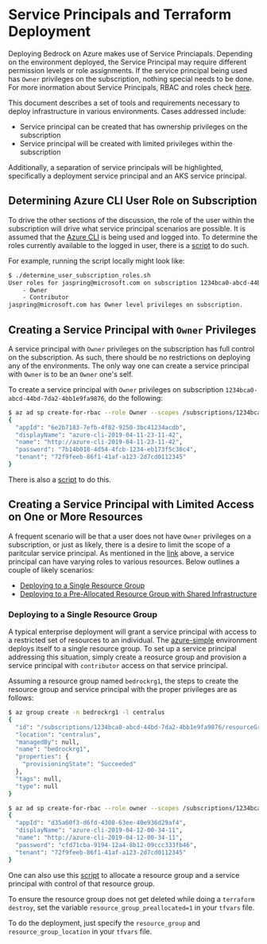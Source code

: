 # Service Principals and Terraform Deployment

Deploying Bedrock on Azure makes use of Service Princiapals.  Depending on the environment deployed, the Service Principal may require different permission levels or role assignments.  If the service principal being used has `Owner` privileges on the subscription, nothing special needs to be done.  For more inormation about Service Principals, RBAC and roles check [here](https://docs.microsoft.com/en-us/azure/role-based-access-control/overview).

This document describes a set of tools and requirements necessary to deploy infrastructure in various environments.  Cases addressed include:

- Service principal can be created that has ownership privileges on the subscription
- Service principal will be created with limited privileges within the subscription

Additionally, a separation of service principals will be highlighted, specifically a deployment service principal and an AKS service principal. 

## Determining Azure CLI User Role on Subscription

To drive the other sections of the discussion, the role of the user within the subscription will drive what service principal scenarios are possible.  It is assumed that the [Azure CLI](https://docs.microsoft.com/en-us/cli/azure/) is being used and logged into.  To determine the roles currently available to the logged in user, there is a [script](./scripts/determin_user_subscription.sh) to do such.

For example, running the script locally might look like:

```bash
$ ./determine_user_subscription_roles.sh 
User roles for jaspring@microsoft.com on subscription 1234bca0-abcd-44bd-7da2-4bb1e9fa9876: 
    - Owner
    - Contributor
jaspring@microsoft.com has Owner level privileges on subscription.
```

## Creating a Service Principal with `Owner` Privileges

A service principal with `Owner` privileges on the subscription has full control on the subscription.  As such, there should be no restrictions on deploying any of the environments.  The only way one can create a service principal with `Owner` is to be an `Owner` one's self.

To create a service principal with `Owner` privileges on subscription `1234bca0-abcd-44bd-7da2-4bb1e9fa9876`, do the following:

```bash
$ az ad sp create-for-rbac --role Owner --scopes /subscriptions/1234bca0-abcd-44bd-7da2-4bb1e9fa9876
{
  "appId": "6e2b7183-7efb-4f82-9250-3bc41234acdb",
  "displayName": "azure-cli-2019-04-11-23-11-42",
  "name": "http://azure-cli-2019-04-11-23-11-42",
  "password": "7b14b018-4d54-4fcb-1234-eb173f5c36c4",
  "tenant": "72f9feeb-86f1-41af-a123-2d7cd0112345"
}
```

There is also a [script](./scripts/create_service_principal_with_subscription_role.sh) to do this.

## Creating a Service Principal with Limited Access on One or More Resources

A frequent scenario will be that a user does not have `Owner` privileges on a subscription, or just as likely, there is a desire to limit the scope of a paritcular service principal.  As mentioned in the [link](https://docs.microsoft.com/en-us/azure/role-based-access-control/overview) above, a service principal can have varying roles to various resources.  Below outlines a couple of likely scenarios:

- [Deploying to a Single Resource Group](#deploy-to-a-single-resource-group)
- [Deploying to a Pre-Allocated Resource Group with Shared Infrastructure](#deploy-to-a-single-resource-group-with-shared-infrastructure)

### Deploying to a Single Resource Group

A typical enterprise deployment will grant a service principal with access to a restricted set of resources to an individual.  The [azure-simple](../../environments/azure-simple) environment deploys itself to a single resource group.  To set up a service principal addressing this situation, simply create a reosurce group and provision a service principal with `contributor` access on that service principal.

Assuming a resource group named `bedrockrg1`, the steps to create the resource group and service principal with the proper privileges are as follows:

```bash
$ az group create -n bedrockrg1 -l centralus
{
  "id": "/subscriptions/1234bca0-abcd-44bd-7da2-4bb1e9fa9876/resourceGroups/bedrockrg1",
  "location": "centralus",
  "managedBy": null,
  "name": "bedrockrg1",
  "properties": {
    "provisioningState": "Succeeded"
  },
  "tags": null,
  "type": null
}

$ az ad sp create-for-rbac --role owner --scopes /subscriptions/1234bca0-abcd-44bd-7da2-4bb1e9fa9876/resourceGroups/bedrockrg1
{
  "appId": "d35a60f3-d6fd-4308-63ee-40e936d29af4",
  "displayName": "azure-cli-2019-04-12-00-34-11",
  "name": "http://azure-cli-2019-04-12-00-34-11",
  "password": "cfd71cba-9194-12a4-8b12-09ccc333fb46",
  "tenant": "72f9feeb-86f1-41af-a123-2d7cd0112345"
}
```

One can also use this [script](./scripts/allocate_resource_group_contributor.sh) to allocate a resource group and a service principal with control of that resource group.

To ensure the resource group does not get deleted while doing a `terraform destroy`, set the variable `resource_group_preallocated=1` in your `tfvars` file.

To do the deployment, just specify the `resource_group` and `resource_group_location` in your `tfvars` file.

